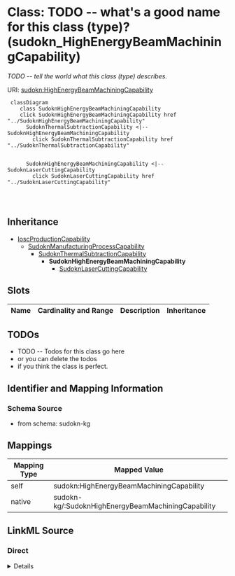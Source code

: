 

# Class: TODO -- what's a good name for this class (type)? (sudokn_HighEnergyBeamMachiningCapability)


_TODO -- tell the world what this class (type) describes._





URI: [sudokn:HighEnergyBeamMachiningCapability](http://asu.edu/semantics/SUDOKN/HighEnergyBeamMachiningCapability)






```mermaid
 classDiagram
    class SudoknHighEnergyBeamMachiningCapability
    click SudoknHighEnergyBeamMachiningCapability href "../SudoknHighEnergyBeamMachiningCapability"
      SudoknThermalSubtractionCapability <|-- SudoknHighEnergyBeamMachiningCapability
        click SudoknThermalSubtractionCapability href "../SudoknThermalSubtractionCapability"
      

      SudoknHighEnergyBeamMachiningCapability <|-- SudoknLaserCuttingCapability
        click SudoknLaserCuttingCapability href "../SudoknLaserCuttingCapability"
      
      
      
```





## Inheritance
* [IoscProductionCapability](../classes/IoscProductionCapability.md)
    * [SudoknManufacturingProcessCapability](../classes/SudoknManufacturingProcessCapability.md)
        * [SudoknThermalSubtractionCapability](../classes/SudoknThermalSubtractionCapability.md)
            * **SudoknHighEnergyBeamMachiningCapability**
                * [SudoknLaserCuttingCapability](../classes/SudoknLaserCuttingCapability.md)



## Slots

| Name | Cardinality and Range | Description | Inheritance |
| ---  | --- | --- | --- |









## TODOs

* TODO -- Todos for this class go here
* or you can delete the todos
* if you think the class is perfect.

## Identifier and Mapping Information







### Schema Source


* from schema: sudokn-kg




## Mappings

| Mapping Type | Mapped Value |
| ---  | ---  |
| self | sudokn:HighEnergyBeamMachiningCapability |
| native | sudokn-kg/:SudoknHighEnergyBeamMachiningCapability |







## LinkML Source

<!-- TODO: investigate https://stackoverflow.com/questions/37606292/how-to-create-tabbed-code-blocks-in-mkdocs-or-sphinx -->

### Direct

<details>
```yaml
name: sudokn_HighEnergyBeamMachiningCapability
description: TODO -- tell the world what this class (type) describes.
title: TODO -- what's a good name for this class (type)?
todos:
- TODO -- Todos for this class go here
- or you can delete the todos
- if you think the class is perfect.
notes:
- Class with 0 occurences.
from_schema: sudokn-kg
is_a: sudokn_ThermalSubtractionCapability
class_uri: sudokn:HighEnergyBeamMachiningCapability

```
</details>

### Induced

<details>
```yaml
name: sudokn_HighEnergyBeamMachiningCapability
description: TODO -- tell the world what this class (type) describes.
title: TODO -- what's a good name for this class (type)?
todos:
- TODO -- Todos for this class go here
- or you can delete the todos
- if you think the class is perfect.
notes:
- Class with 0 occurences.
from_schema: sudokn-kg
is_a: sudokn_ThermalSubtractionCapability
class_uri: sudokn:HighEnergyBeamMachiningCapability

```
</details>